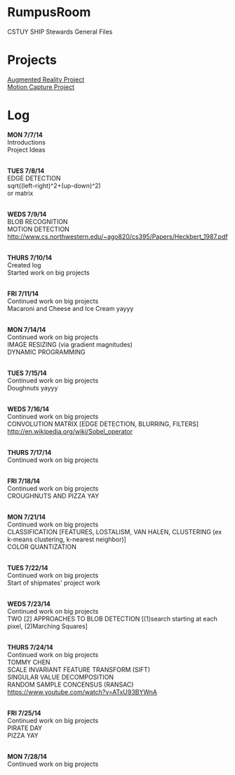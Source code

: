 <html>

<head>
<h1>
RumpusRoom
</h1>
CSTUY SHIP Stewards General Files
</head>

<br>

<body>

<h1>Projects</h1>
<a href = "https://github.com/SingleDreamer/2014_SHIP_AR">Augmented Reality Project </a><br>
<a href = "https://github.com/crabalockerfishwife/motion-capture-ping-pong">Motion Capture Project </a>
<br>

<h1>Log</h1>

<b>MON 7/7/14</b><br>
Introductions<br>
Project Ideas<br><br>

<b>TUES 7/8/14</b><br>
EDGE DETECTION<br>
sqrt((left-right)^2+(up-down)^2)<br>
or matrix<br><br>

<b>WEDS 7/9/14</b><br>
BLOB RECOGNITION<br>
MOTION DETECTION<br>
http://www.cs.northwestern.edu/~ago820/cs395/Papers/Heckbert_1987.pdf<br><br>

<b>THURS 7/10/14</b><br>
Created log<br>
Started work on big projects<br><br>

<b>FRI 7/11/14</b><br>
Continued work on big projects<br>
Macaroni and Cheese and Ice Cream yayyy<br><br>

<b>MON 7/14/14</b><br>
Continued work on big projects<br>
IMAGE RESIZING (via gradient magnitudes)<br>
DYNAMIC PROGRAMMING<br><br>

<b>TUES 7/15/14</b><br>
Continued work on big projects<br>
Doughnuts yayyy<br><br>

<b>WEDS 7/16/14</b><br>
Continued work on big projects<br>
CONVOLUTION MATRIX [EDGE DETECTION, BLURRING, FILTERS]<br>
http://en.wikipedia.org/wiki/Sobel_operator<br><br>

<b>THURS 7/17/14</b><br>
Continued work on big projects<br><br>

<b>FRI 7/18/14</b><br>
Continued work on big projects<br>
CROUGHNUTS AND PIZZA YAY<br><br>

<b>MON 7/21/14</b><br>
Continued work on big projects<br>
CLASSIFICATION [FEATURES, LOSTALISM, VAN HALEN, CLUSTERING (ex k-means clustering, k-nearest neighbor)]<br>
COLOR QUANTIZATION<br><br>


<b>TUES 7/22/14</b><br>
Continued work on big projects<br>
Start of shipmates' project work<br><br>

<b>WEDS 7/23/14</b><br>
Continued work on big projects<br>
TWO [2] APPROACHES TO BLOB DETECTION [(1)search starting at each pixel, (2)Marching Squares] <br><br>


<b>THURS 7/24/14</b><br>
Continued work on big projects<br>
TOMMY CHEN<br>
SCALE INVARIANT FEATURE TRANSFORM (SIFT)<br>
SINGULAR VALUE DECOMPOSITION<br>
RANDOM SAMPLE CONCENSUS (RANSAC)<br>
https://www.youtube.com/watch?v=ATxU93BYWnA<br><br>

<b>FRI 7/25/14</b><br>
Continued work on big projects<br>
PIRATE DAY<br>
PIZZA YAY<br><br>

<b>MON 7/28/14</b><br>
Continued work on big projects<br><br>


</body>
</html>
